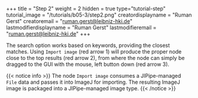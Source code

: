 +++
title = "Step 2"
weight = 2
hidden = true
type="tutorial-step"
tutorial_image = "/tutorials/b05-3/step2.png"
creatordisplayname = "Ruman Gerst"
creatoremail = "ruman.gerst@leibniz-hki.de"
lastmodifierdisplayname = "Ruman Gerst"
lastmodifieremail = "ruman.gerst@leibniz-hki.de"
+++

The search option works based on keywords, providing the closest matches. Using `Import image` (red arrow 1) will produce the proper node close to the top results (red arrow 2), from where the node can simply be dragged to the GUI with the mouse, left button down (red arrow 3). 

{{< notice info >}}
The node `Import image` consumes a JIPipe-managed `File` data and passes it into ImageJ for importing. The resulting ImageJ image is packaged into a JIPipe-managed image type.
{{< /notice >}}